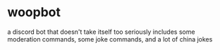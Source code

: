 # woopbot
a discord bot that doesn't take itself too seriously
includes some moderation commands, some joke commands, and a lot of china jokes